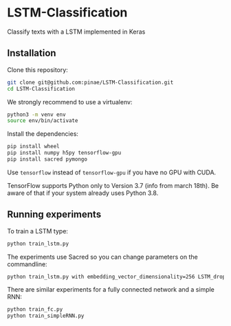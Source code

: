 # LSTM-Classification
Classify texts with a LSTM implemented in Keras

## Installation
Clone this repository:

```bash
git clone git@github.com:pinae/LSTM-Classification.git
cd LSTM-Classification
```

We strongly recommend to use a virtualenv:

```bash
python3 -m venv env
source env/bin/activate
```

Install the dependencies:
```bash
pip install wheel
pip install numpy h5py tensorflow-gpu
pip install sacred pymongo
```
Use `tensorflow` instead of `tensorflow-gpu` if you have no 
GPU with CUDA.

TensorFlow supports Python only to Version 3.7 (info from march 18th). 
Be aware of that if your system already uses Python 3.8. 

## Running experiments
To train a LSTM type:
```bash
python train_lstm.py
```

The experiments use Sacred so you can change parameters on the 
commandline:
```bash
python train_lstm.py with embedding_vector_dimensionality=256 LSTM_dropout_factor=0.3 
```

There are similar experiments for a fully connected network and 
a simple RNN:
```bash
python train_fc.py
python train_simpleRNN.py
```